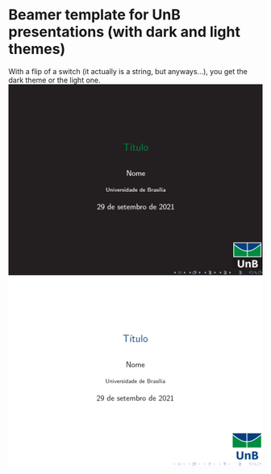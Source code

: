 # Beamer template for UnB presentations (with dark and light themes)

With a flip of a switch (it actually is a string, but anyways...), you get the dark theme or the light one.
![dark](dark_theme.PNG)
![light](light_theme.PNG)

